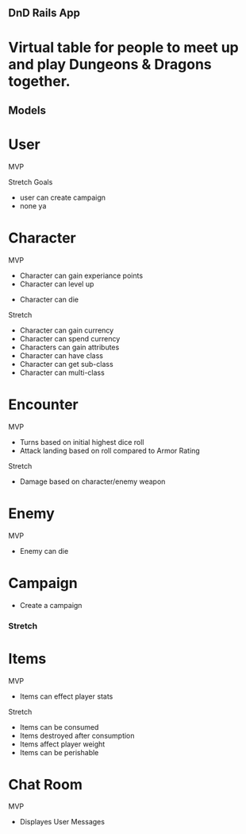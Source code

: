 ## DnD Rails App

# Virtual table for people to meet up and play Dungeons & Dragons together.

## Models

# User
    
MVP
<!-- * Can login -->
<!-- * Can sign-up -->
<!-- * user can create character -->
<!-- * user can create enemy -->

Stretch Goals
<!-- * user can control character's inventory & equipment. -->
* user can create campaign
* none ya


# Character

MVP
* Character can gain experiance points
* Character can level up
<!-- * Character stats can increase -->
<!-- * Character stats cab decrease   -->
* Character can die

Stretch
* Character can gain currency
* Character can spend currency
* Characters can gain attributes
* Character can have class
* Character can get sub-class
* Character can multi-class


# Encounter

MVP
* Turns based on initial highest dice roll
* Attack landing based on roll compared to Armor Rating
<!-- * Joins Character and Monsters -->

Stretch
* Damage based on character/enemy weapon

# Enemy 

MVP
<!-- * Enemy stats can increase -->
<!-- * Enemy stats can decrease   -->
* Enemy can die


# Campaign
* Create a campaign


### Stretch

# Items

MVP  
<!-- * Item can be stored in inventory -->
<!-- * Items can be equipped (set up to where they can only equip one shield/armor/sword) at a time -->
* Items can effect player stats
<!-- * Items have weight -->

Stretch
* Items can be consumed
* Items destroyed after consumption
* Items affect player weight
* Items can be perishable
    
# Chat Room

MVP
* Displayes User Messages